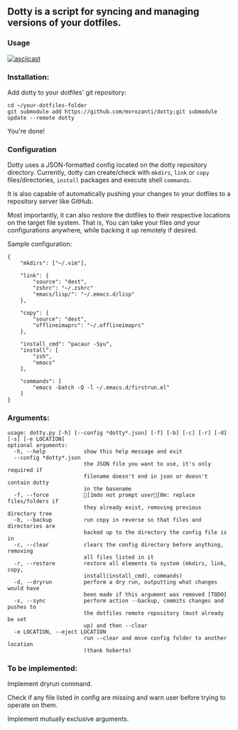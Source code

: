 ## Dotty is a script for syncing and managing versions of your dotfiles.

### Usage
[![asciicast](https://asciinema.org/a/200410.png)](https://asciinema.org/a/200410)

### Installation:
  Add dotty to your dotfiles' git repository:
  
    cd ~/your-dotfiles-folder 
    git submodule add https://github.com/mvrozanti/dotty;git submodule update --remote dotty

You're done!
  
### Configuration
  Dotty uses a JSON-formatted config located on the dotty repository directory.
  Currently, dotty can create/check with `mkdirs`, `link` or `copy` files/directories, `install` packages and execute shell `commands`.

  It is also capable of automatically pushing your changes to your dotfiles to a repository server like GitHub.

  Most importantly, it can also restore the dotfiles to their respective locations on the target file system. That is, You can take your files *and* your configurations anywhere, while backing it up remotely if desired.

  Sample configuration:

    {
        "mkdirs": ["~/.vim"],
        
        "link": {
            "source": "dest",
            "zshrc": "~/.zshrc"
            "emacs/lisp/": "~/.emacs.d/lisp"
        },

        "copy": {
            "source": "dest",
            "offlineimaprc": "~/.offlineimaprc"
        },

        "install_cmd": "pacaur -Syu",
        "install": [
            "zsh",
            "emacs"
        ],
		
        "commands": [
            "emacs -batch -Q -l ~/.emacs.d/firstrun.el"
        ]
    }

### Arguments: 
  
    usage: dotty.py [-h] [--config *dotty*.json] [-f] [-b] [-c] [-r] [-d] [-s] [-e LOCATION]
    optional arguments:
      -h, --help            show this help message and exit
      --config *dotty*.json
                            the JSON file you want to use, it's only required if
                            filename doesn't end in json or doesn't contain dotty
                            in the basename
      -f, --force           [1mdo not prompt user[0m: replace files/folders if
                            they already exist, removing previous directory tree
      -b, --backup          run copy in reverse so that files and directories are
                            backed up to the directory the config file is in
      -c, --clear           clears the config directory before anything, removing
                            all files listed in it
      -r, --restore         restore all elements to system (mkdirs, link, copy,
                            install(install_cmd), commands)
      -d, --dryrun          perform a dry run, outputting what changes would have
                            been made if this argument was removed [TODO]
      -s, --sync            perform action --backup, commits changes and pushes to
                            the dotfiles remote repository (must already be set
                            up) and then --clear
      -e LOCATION, --eject LOCATION
                            run --clear and move config folder to another location
                            (thank hoberto)
### To be implemented:
 Implement dryrun command.

 Check if any file listed in config are missing and warn user before trying to operate on them.

 Implement mutually exclusive arguments.
